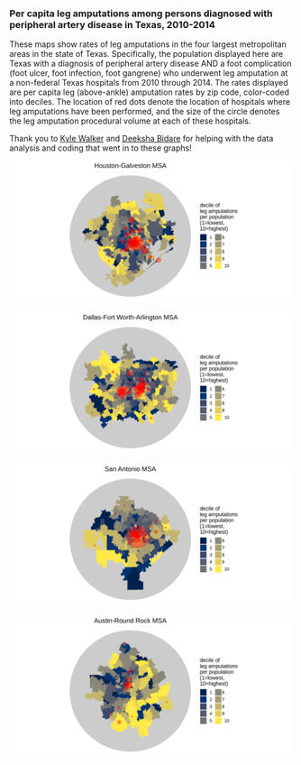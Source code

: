 ### Per capita leg amputations among persons diagnosed with peripheral artery disease in Texas, 2010-2014

These maps show rates of leg amputations in the four largest metropolitan areas in the state of Texas. Specifically, the population displayed here are Texas with a diagnosis of peripheral artery disease AND a foot complication (foot ulcer, foot infection, foot gangrene) who underwent leg amputation at a non-federal Texas hospitals from 2010 through 2014. The rates displayed are per capita leg (above-ankle) amputation rates by zip code, color-coded into deciles. The location of red dots denote the location of hospitals where leg amputations have been performed, and the size of the circle denotes the leg amputation procedural volume at each of these hospitals.  

Thank you to [Kyle Walker](www.twitter.com/kyle_e_walker) and [Deeksha Bidare](www.twitter.com/BidareDeeksha) for helping with the data analysis and coding that went in to these graphs!

![Houston_map](Houston_map.jpg)

![DFW_map](/assets/DFW_map.jpg)

![SanAntonio_map](https://github.com/nealbarshes/nealbarshes.github.io/blob/main/assets/SanAntonio_map.jpg)

![Austin_map](https://github.com/nealbarshes/nealbarshes.github.io/blob/main/assets/Austin_map.jpg)

